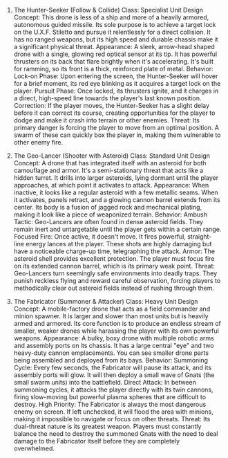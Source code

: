 1. The Hunter-Seeker (Follow & Collide)
   Class: Specialist Unit
   Design Concept: This drone is less of a ship and more of a heavily armored, autonomous guided missile. Its sole purpose is to achieve a target lock on the U.X.F. Stiletto and pursue it relentlessly for a direct collision. It has no ranged weapons, but its high speed and durable chassis make it a significant physical threat.
   Appearance: A sleek, arrow-head shaped drone with a single, glowing red optical sensor at its tip. It has powerful thrusters on its back that flare brightly when it's accelerating. It's built for ramming, so its front is a thick, reinforced plate of metal.
   Behavior:
   Lock-on Phase: Upon entering the screen, the Hunter-Seeker will hover for a brief moment, its red eye blinking as it acquires a target lock on the player.
   Pursuit Phase: Once locked, its thrusters ignite, and it charges in a direct, high-speed line towards the player's last known position.
   Correction: If the player moves, the Hunter-Seeker has a slight delay before it can correct its course, creating opportunities for the player to dodge and make it crash into terrain or other enemies.
   Threat: Its primary danger is forcing the player to move from an optimal position. A swarm of these can quickly box the player in, making them vulnerable to other enemy fire.

2. The Geo-Lancer (Shooter with Asteroid)
   Class: Standard Unit
   Design Concept: A drone that has integrated itself with an asteroid for both camouflage and armor. It's a semi-stationary threat that acts like a hidden turret. It drills into larger asteroids, lying dormant until the player approaches, at which point it activates to attack.
   Appearance: When inactive, it looks like a regular asteroid with a few metallic seams. When it activates, panels retract, and a glowing cannon barrel extends from its center. Its body is a fusion of jagged rock and mechanical plating, making it look like a piece of weaponized terrain.
   Behavior:
   Ambush Tactic: Geo-Lancers are often found in dense asteroid fields. They remain inert and untargetable until the player gets within a certain range.
   Focused Fire: Once active, it doesn't move. It fires powerful, straight-line energy lances at the player. These shots are highly damaging but have a noticeable charge-up time, telegraphing the attack.
   Armor: The asteroid shell provides excellent protection. The player must focus fire on its extended cannon barrel, which is its primary weak point.
   Threat: Geo-Lancers turn seemingly safe environments into deadly traps. They punish reckless flying and reward careful observation, forcing players to methodically clear out asteroid fields instead of rushing through them.

3. The Fabricator (Summoner & Attacker)
   Class: Heavy Unit
   Design Concept: A mobile-factory drone that acts as a field commander and minion spawner. It is larger and slower than most units but is heavily armed and armored. Its core function is to produce an endless stream of smaller, weaker drones while harassing the player with its own powerful weapons.
   Appearance: A bulky, boxy drone with multiple robotic arms and assembly ports on its chassis. It has a large central "eye" and two heavy-duty cannon emplacements. You can see smaller drone parts being assembled and deployed from its bays.
   Behavior:
   Summoning Cycle: Every few seconds, the Fabricator will pause its attack, and its assembly ports will glow. It will then deploy a small wave of Gnats (the small swarm units) into the battlefield.
   Direct Attack: In between summoning cycles, it attacks the player directly with its twin cannons, firing slow-moving but powerful plasma spheres that are difficult to destroy.
   High Priority: The Fabricator is always the most dangerous enemy on screen. If left unchecked, it will flood the area with minions, making it impossible to navigate or focus on other threats.
   Threat: Its dual-threat nature is its greatest weapon. Players must constantly balance the need to destroy the summoned Gnats with the need to deal damage to the Fabricator itself before they are completely overwhelmed.
